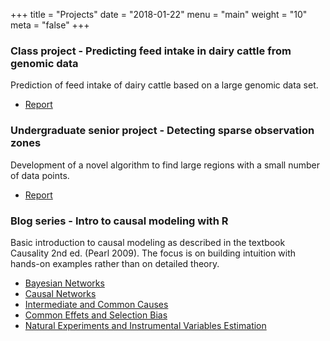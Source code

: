 +++
title = "Projects"
date = "2018-01-22"
menu = "main"
weight = "10"
meta = "false"
+++

### Class project - Predicting feed intake in dairy cattle from genomic data

Prediction of feed intake of dairy cattle based on a large genomic data set.

* [Report](cs540.pdf)

### Undergraduate senior project - Detecting sparse observation zones

Development of a novel algorithm to find large regions with a small number of data points.

* [Report](seniordesign.pdf)

### Blog series - Intro to causal modeling with R

Basic introduction to causal modeling as described in the textbook Causality 2nd ed. (Pearl 2009). The focus is on building intuition with hands-on examples rather than on detailed theory.

* [Bayesian Networks](posts/bayesian-networks/)
* [Causal Networks](posts/causal-networks/)
* [Intermediate and Common Causes](posts/intermediate-common/)
* [Common Effets and Selection Bias](posts/common-effect/)
* [Natural Experiments and Instrumental Variables Estimation](posts/instrument/)

